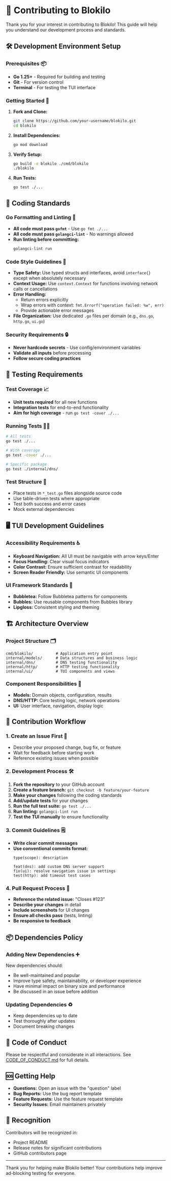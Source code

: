 # 🤝 Contributing to Blokilo

Thank you for your interest in contributing to Blokilo! This guide will help you understand our development process and standards.

## 🛠️ Development Environment Setup

### Prerequisites 📦

- **Go 1.25+** - Required for building and testing
- **Git** - For version control
- **Terminal** - For testing the TUI interface

### Getting Started 🚀

1. **Fork and Clone:**
   ```sh
   git clone https://github.com/your-username/blokilo.git
   cd blokilo
   ```

2. **Install Dependencies:**
   ```sh
   go mod download
   ```

3. **Verify Setup:**
   ```sh
   go build -o blokilo ./cmd/blokilo
   ./blokilo
   ```

4. **Run Tests:**
   ```sh
   go test ./...
   ```

## 📝 Coding Standards

### Go Formatting and Linting 🧹

- **All code must pass `gofmt`** - Use `go fmt ./...`
- **All code must pass `golangci-lint`** - No warnings allowed
- **Run linting before committing:**
  ```sh
  golangci-lint run
  ```

### Code Style Guidelines 🎨

- **Type Safety:** Use typed structs and interfaces, avoid `interface{}` except when absolutely necessary
- **Context Usage:** Use `context.Context` for functions involving network calls or cancellations
- **Error Handling:** 
  - Return errors explicitly
  - Wrap errors with context: `fmt.Errorf("operation failed: %w", err)`
  - Provide actionable error messages
- **File Organization:** Use dedicated `.go` files per domain (e.g., `dns.go`, `http.go`, `ui.go`)

### Security Requirements 🔒

- **Never hardcode secrets** - Use config/environment variables
- **Validate all inputs** before processing
- **Follow secure coding practices**

## 🧪 Testing Requirements

### Test Coverage 📈

- **Unit tests required** for all new functions
- **Integration tests** for end-to-end functionality
- **Aim for high coverage** - run `go test -cover ./...`

### Running Tests 🏃‍♂️

```sh
# All tests
go test ./...

# With coverage
go test -cover ./...

# Specific package
go test ./internal/dns/
```

### Test Structure 🧩

- Place tests in `*_test.go` files alongside source code
- Use table-driven tests where appropriate
- Test both success and error cases
- Mock external dependencies

## 🖥️ TUI Development Guidelines

### Accessibility Requirements ♿

- **Keyboard Navigation:** All UI must be navigable with arrow keys/Enter
- **Focus Handling:** Clear visual focus indicators
- **Color Contrast:** Ensure sufficient contrast for readability
- **Screen Reader Friendly:** Use semantic UI components

### UI Framework Standards 🧩

- **Bubbletea:** Follow Bubbletea patterns for components
- **Bubbles:** Use reusable components from Bubbles library
- **Lipgloss:** Consistent styling and theming

## 🏗️ Architecture Overview

### Project Structure 🗂️

```
cmd/blokilo/          # Application entry point
internal/models/      # Data structures and business logic
internal/dns/         # DNS testing functionality
internal/http/        # HTTP testing functionality
internal/ui/          # TUI components and views
```

### Component Responsibilities 🧩

- **Models:** Domain objects, configuration, results
- **DNS/HTTP:** Core testing logic, network operations
- **UI:** User interface, navigation, display logic

## 🔄 Contribution Workflow

### 1. Create an Issue First 📝

- Describe your proposed change, bug fix, or feature
- Wait for feedback before starting work
- Reference existing issues when possible

### 2. Development Process 🛠️

1. **Fork the repository** to your GitHub account
2. **Create a feature branch:** `git checkout -b feature/your-feature`
3. **Make your changes** following the coding standards
4. **Add/update tests** for your changes
5. **Run the full test suite:** `go test ./...`
6. **Run linting:** `golangci-lint run`
7. **Test the TUI manually** to ensure functionality

### 3. Commit Guidelines 🗒️

- **Write clear commit messages**
- **Use conventional commits format:**
  ```
  type(scope): description
  
  feat(dns): add custom DNS server support
  fix(ui): resolve navigation issue in settings
  test(http): add timeout test cases
  ```

### 4. Pull Request Process 🔀

- **Reference the related issue:** "Closes #123"
- **Describe your changes** in detail
- **Include screenshots** for UI changes
- **Ensure all checks pass** (tests, linting)
- **Be responsive to feedback**

## 📦 Dependencies Policy

### Adding New Dependencies ➕

New dependencies should:
- Be well-maintained and popular
- Improve type safety, maintainability, or developer experience
- Have minimal impact on binary size and performance
- Be discussed in an issue before addition

### Updating Dependencies ♻️

- Keep dependencies up to date
- Test thoroughly after updates
- Document breaking changes

## 🤗 Code of Conduct

Please be respectful and considerate in all interactions. See [CODE_OF_CONDUCT.md](CODE_OF_CONDUCT.md) for full details.

## 🆘 Getting Help

- **Questions:** Open an issue with the "question" label
- **Bug Reports:** Use the bug report template
- **Feature Requests:** Use the feature request template
- **Security Issues:** Email maintainers privately

## 🌟 Recognition

Contributors will be recognized in:
- Project README
- Release notes for significant contributions
- GitHub contributors page

---

Thank you for helping make Blokilo better! Your contributions help improve ad-blocking testing for everyone.
